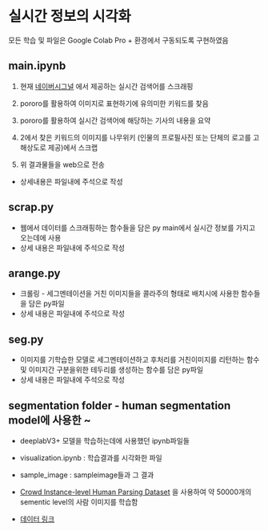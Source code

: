 # 실시간 정보의 시각화 

모든 학습 및 파일은 Google Colab Pro + 환경에서 구동되도록 구현하였음

## main.ipynb
1. 현재 [네이버시그널](https://www.signal.bz/) 에서 제공하는 실시간 검색어를 스크래핑

2. pororo를 활용하여 이미지로 표현하기에 유의미한 키워드를 찾음

3. pororo를 활용하여 실시간 검색어에 해당하는 기사의 내용을 요약

4. 2에서 찾은 키워드의 이미지를 나무위키 (인물의 프로필사진 또는 단체의 로고를 고해상도로 제공)에서 스크랩

5. 위 결과물들을 web으로 전송

* 상세내용은 파일내에 주석으로 작성

## scrap.py
- 웹에서 데이터를 스크래핑하는 함수들을 담은 py main에서 실시간 정보를 가지고오는데에 사용
- 상세 내용은 파일내에 주석으로 작성

## arange.py
- 크롤링 - 세그멘테이션을 거친 이미지들을 콜라주의 형태로 배치시에 사용한 함수들을 담은 py파일
- 상세 내용은 파일내에 주석으로 작성

## seg.py
- 이미지를 기학습한 모델로 세그멘테이션하고 후처리를 거친이미지를 리턴하는 함수 및 이미지간 구분을위한 테두리를 생성하는 함수를 담은 py파일
- 상세 내용은 파일내에 주석으로 작성

## segmentation folder - human segmentation model에 사용한 ~
- deeplabV3+ 모델을 학습하는데에 사용했던 ipynb파일들
- visualization.ipynb : 학습결과를 시각화한 파일
- sample_image : sampleimage들과 그 결과

- [Crowd Instance-level Human Parsing Dataset](https://arxiv.org/abs/1811.12596) 을 사용하여 약 50000개의 sementic level의 사람 이미지를 학습함
- [데이터 링크](https://drive.google.com/uc?id=1B9A9UCJYMwTL4oBEo4RZfbMZMaZhKJaz)
